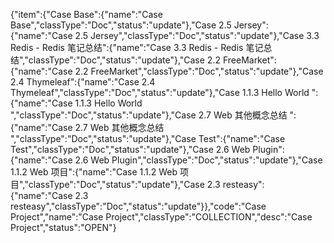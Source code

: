 {"item":{"Case Base":{"name":"Case Base","classType":"Doc","status":"update"},"Case 2.5 Jersey":{"name":"Case 2.5 Jersey","classType":"Doc","status":"update"},"Case 3.3 Redis - Redis 笔记总结":{"name":"Case 3.3 Redis - Redis 笔记总结","classType":"Doc","status":"update"},"Case 2.2 FreeMarket":{"name":"Case 2.2 FreeMarket","classType":"Doc","status":"update"},"Case 2.4 Thymeleaf":{"name":"Case 2.4 Thymeleaf","classType":"Doc","status":"update"},"Case 1.1.3 Hello World ":{"name":"Case 1.1.3 Hello World ","classType":"Doc","status":"update"},"Case 2.7 Web 其他概念总结 ":{"name":"Case 2.7 Web 其他概念总结 ","classType":"Doc","status":"update"},"Case Test":{"name":"Case Test","classType":"Doc","status":"update"},"Case 2.6 Web Plugin":{"name":"Case 2.6 Web Plugin","classType":"Doc","status":"update"},"Case 1.1.2  Web 项目":{"name":"Case 1.1.2  Web 项目","classType":"Doc","status":"update"},"Case 2.3 resteasy":{"name":"Case 2.3 resteasy","classType":"Doc","status":"update"}},"code":"Case Project","name":"Case Project","classType":"COLLECTION","desc":"Case Project","status":"OPEN"}